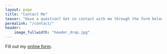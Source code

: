 ```yaml
---
layout: page
title: "Contact Me"
teaser: "Have a question? Get in contact with me through the form below."
permalink: "/contact/"
header:
    image_fullwidth: "header_drop.jpg"
---
```

<div id="wufoo-zg27h7y1q4oxnd"> Fill out my <a href="https://smgroves.wufoo.com/forms/zg27h7y1q4oxnd">online form</a>. </div> <script type="text/javascript"> var zg27h7y1q4oxnd; (function(d, t) { var s = d.createElement(t), options = { 'userName':'smgroves', 'formHash':'zg27h7y1q4oxnd', 'autoResize':true, 'height':'401', 'async':true, 'host':'wufoo.com', 'header':'show', 'ssl':true }; s.src = ('https:' == d.location.protocol ?'https://':'http://') + 'secure.wufoo.com/scripts/embed/form.js'; s.onload = s.onreadystatechange = function() { var rs = this.readyState; if (rs) if (rs != 'complete') if (rs != 'loaded') return; try { zg27h7y1q4oxnd = new WufooForm(); zg27h7y1q4oxnd.initialize(options); zg27h7y1q4oxnd.display(); } catch (e) { } }; var scr = d.getElementsByTagName(t)[0], par = scr.parentNode; par.insertBefore(s, scr); })(document, 'script'); </script>